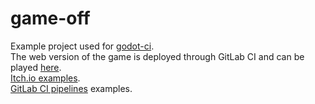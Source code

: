 # game-off

Example project used for [godot-ci](https://github.com/aBARICHELLO/godot-ci).<br>
The web version of the game is deployed through GitLab CI and can be played [here](https://barichello.me/game-off).<br>
[Itch.io examples](https://barichello.itch.io/game-off).<br>
[GitLab CI pipelines](https://gitlab.com/BARICHELLO/game-off/pipelines) examples.
